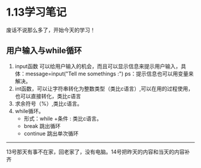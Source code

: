 # 1.13学习笔记

 废话不说那么多了，开始今天的学习！

## 用户输入与while循环

1. input函数   可以给用户输入的机会，而且可以显示信息来提示用户输入，具体：message=input("Tell me somethings :")    ps：提示信息也可以用变量来解决。
2. int函数，可以让字符串转化为整数类型（类比c语言）,可以在用的过程使用，也可以直接转化，类比c语言
3. 求余符号（%）,类比c语言。
4. while循环。
   + 形式：while +条件 :    类比c语言。
   + break 跳出循环
   + continue 跳出单次循环

---

13号那天有事不在家，回老家了，没有电脑。14号把昨天的内容和当天的内容补齐